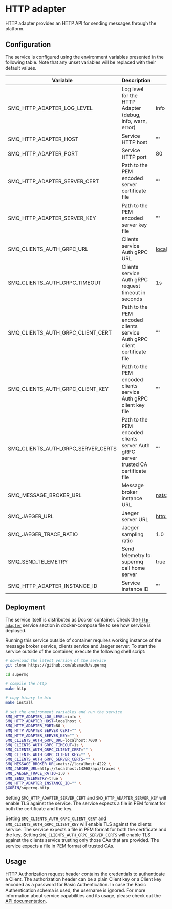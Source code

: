 # HTTP adapter

HTTP adapter provides an HTTP API for sending messages through the platform.

## Configuration

The service is configured using the environment variables presented in the following table. Note that any unset variables will be replaced with their default values.

| Variable                           | Description                                                                         | Default                           |
| ---------------------------------- | ----------------------------------------------------------------------------------- | --------------------------------- |
| SMQ_HTTP_ADAPTER_LOG_LEVEL         | Log level for the HTTP Adapter (debug, info, warn, error)                           | info                              |
| SMQ_HTTP_ADAPTER_HOST              | Service HTTP host                                                                   | ""                                |
| SMQ_HTTP_ADAPTER_PORT              | Service HTTP port                                                                   | 80                                |
| SMQ_HTTP_ADAPTER_SERVER_CERT       | Path to the PEM encoded server certificate file                                     | ""                                |
| SMQ_HTTP_ADAPTER_SERVER_KEY        | Path to the PEM encoded server key file                                             | ""                                |
| SMQ_CLIENTS_AUTH_GRPC_URL          | Clients service Auth gRPC URL                                                       | <localhost:7000>                  |
| SMQ_CLIENTS_AUTH_GRPC_TIMEOUT      | Clients service Auth gRPC request timeout in seconds                                | 1s                                |
| SMQ_CLIENTS_AUTH_GRPC_CLIENT_CERT  | Path to the PEM encoded clients service Auth gRPC client certificate file           | ""                                |
| SMQ_CLIENTS_AUTH_GRPC_CLIENT_KEY   | Path to the PEM encoded clients service Auth gRPC client key file                   | ""                                |
| SMQ_CLIENTS_AUTH_GRPC_SERVER_CERTS | Path to the PEM encoded clients server Auth gRPC server trusted CA certificate file | ""                                |
| SMQ_MESSAGE_BROKER_URL             | Message broker instance URL                                                         | <nats://localhost:4222>           |
| SMQ_JAEGER_URL                     | Jaeger server URL                                                                   | <http://localhost:4318/v1/traces> |
| SMQ_JAEGER_TRACE_RATIO             | Jaeger sampling ratio                                                               | 1.0                               |
| SMQ_SEND_TELEMETRY                 | Send telemetry to supermq call home server                                          | true                              |
| SMQ_HTTP_ADAPTER_INSTANCE_ID       | Service instance ID                                                                 | ""                                |

## Deployment

The service itself is distributed as Docker container. Check the [`http-adapter`](https://github.com/absmach/supermq/blob/main/docker/docker-compose.yml) service section in docker-compose file to see how service is deployed.

Running this service outside of container requires working instance of the message broker service, clients service and Jaeger server.
To start the service outside of the container, execute the following shell script:

```bash
# download the latest version of the service
git clone https://github.com/absmach/supermq

cd supermq

# compile the http
make http

# copy binary to bin
make install

# set the environment variables and run the service
SMQ_HTTP_ADAPTER_LOG_LEVEL=info \
SMQ_HTTP_ADAPTER_HOST=localhost \
SMQ_HTTP_ADAPTER_PORT=80 \
SMQ_HTTP_ADAPTER_SERVER_CERT="" \
SMQ_HTTP_ADAPTER_SERVER_KEY="" \
SMQ_CLIENTS_AUTH_GRPC_URL=localhost:7000 \
SMQ_CLIENTS_AUTH_GRPC_TIMEOUT=1s \
SMQ_CLIENTS_AUTH_GRPC_CLIENT_CERT="" \
SMQ_CLIENTS_AUTH_GRPC_CLIENT_KEY="" \
SMQ_CLIENTS_AUTH_GRPC_SERVER_CERTS="" \
SMQ_MESSAGE_BROKER_URL=nats://localhost:4222 \
SMQ_JAEGER_URL=http://localhost:14268/api/traces \
SMQ_JAEGER_TRACE_RATIO=1.0 \
SMQ_SEND_TELEMETRY=true \
SMQ_HTTP_ADAPTER_INSTANCE_ID="" \
$GOBIN/supermq-http
```

Setting `SMQ_HTTP_ADAPTER_SERVER_CERT` and `SMQ_HTTP_ADAPTER_SERVER_KEY` will enable TLS against the service. The service expects a file in PEM format for both the certificate and the key.

Setting `SMQ_CLIENTS_AUTH_GRPC_CLIENT_CERT` and `SMQ_CLIENTS_AUTH_GRPC_CLIENT_KEY` will enable TLS against the clients service. The service expects a file in PEM format for both the certificate and the key. Setting `SMQ_CLIENTS_AUTH_GRPC_SERVER_CERTS` will enable TLS against the clients service trusting only those CAs that are provided. The service expects a file in PEM format of trusted CAs.

## Usage

HTTP Authorization request header contains the credentials to authenticate a Client. The authorization header can be a plain Client key or a Client key encoded as a password for Basic Authentication. In case the Basic Authentication schema is used, the username is ignored. For more information about service capabilities and its usage, please check out the [API documentation](https://docs.api.magistrala.abstractmachines.fr/?urls.primaryName=http.yml).
